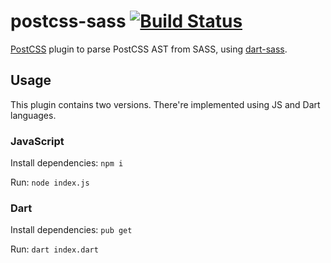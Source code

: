 # postcss-sass [![Build Status](https://travis-ci.org/AleshaOleg/postcss-sass.svg?branch=master)](https://travis-ci.org/AleshaOleg/postcss-sass)

[PostCSS](https://github.com/postcss/postcss) plugin to parse PostCSS AST from SASS, using [dart-sass](https://github.com/sass/dart-sass).

## Usage
This plugin contains two versions. There're implemented using JS and Dart languages.

### JavaScript
Install dependencies: `npm i`

Run: `node index.js`

### Dart
Install dependencies: `pub get`

Run: `dart index.dart`
